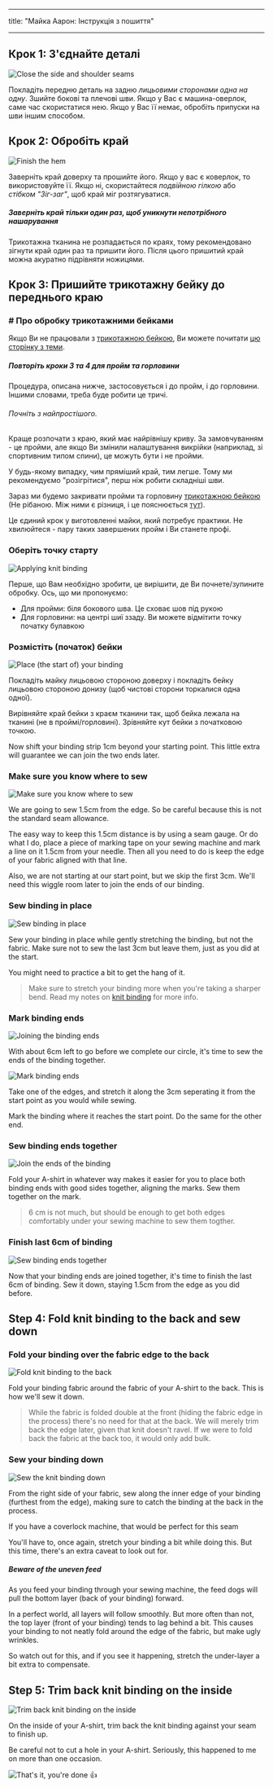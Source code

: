 - - -
title: "Майка Аарон: Інструкція з пошиття"
- - -

## Крок 1: З'єднайте деталі

![Close the side and shoulder seams](step01.png)

Покладіть передню деталь на задню _лицьовими сторонами одна на одну_. Зшийте бокові та плечові шви. Якщо у Вас є машина-оверлок, саме час скористатися нею. Якщо у Вас її немає, обробіть припуски на шви іншим способом.

## Крок 2: Обробіть край

![Finish the hem](step02.png)

Заверніть край доверху та прошийте його. Якщо у вас є коверлок, то використовуйте її. Якщо ні, скористайтеся _подвійною гілкою_ або _стібком "Зіг-заг"_, щоб край міг розтягуватися.

<Note>

##### Заверніть край тільки один раз, щоб уникнути непотрібного нашарування

Трикотажна тканина не розпадається по краях, тому рекомендовано зігнути край один раз та пришити його. Після цього пришитий край можна акуратно підрівняти ножицями.

</Note>

## Крок 3: Пришийте трикотажну бейку до переднього краю

<Note>

### # Про обробку трикотажними бейками

Якщо Ви не працювали з [трикотажною бейкою](/docs/sewing/knit-binding), Ви можете почитати [цю сторінку з теми](/docs/sewing/knit-binding).

##### Повторіть кроки 3 та 4 для пройм та горловини

Процедура, описана нижче, застосовується і до пройм, і до горловини. Іншими словами, треба буде робити це тричі.

###### Почніть з найпростішого.

Краще розпочати з краю, який має найрівнішу криву. За замовчуванням - це пройми, але якщо Ви змінили налаштування викрійки (наприклад, зі спортивним типом спини), це можуть бути і не пройми.

У будь-якому випадку, чим пряміший край, тим легше. Тому ми рекомендуємо "розігрітися", перш ніж робити складніші шви.

</Note>

Зараз ми будемо закривати пройми та горловину [трикотажною бейкою](/docs/sewing/knit-binding) (Не рібаною. Між ними є різниця, і це пояснюється [тут](/docs/sewing/knit-binding)).

<Note>

Це єдиний крок у виготовленні майки, який потребує практики. Не хвилюйтеся - пару таких завершених пройм і Ви станете профі.

</Note>

### Оберіть точку старту

![Applying knit binding](step03a.png)

Перше, що Вам необхідно зробити, це вирішити, де Ви почнете/зупините обробку. Ось, що ми пропонуємо:

- Для пройми: біля бокового шва. Це сховає шов під рукою
- Для горловини: на центрі шиї ззаду. Ви можете відмітити точку початку булавкою

### Розмістіть (початок) бейки

![Place (the start of) your binding](step03b.png)

Покладіть майку лицьовою стороною доверху і покладіть бейку лицьовою стороною донизу (щоб чистові сторони торкалися одна одної).

Вирівняйте край бейки з краєм тканини так, щоб бейка лежала на тканині (не в проймі/горловині). Зрівняйте кут бейки з початковою точкою.

Now shift your binding strip 1cm beyond your starting point. This little extra will guarantee we can join the two ends later.

### Make sure you know where to sew

![Make sure you know where to sew](step03c.png)

We are going to sew 1.5cm from the edge. So be careful because this is not the standard seam allowance.

<Tip>

The easy way to keep this 1.5cm distance is by using a seam gauge.
Or do what I do, place a piece of marking tape on your sewing machine and mark a line on it 1.5cm from your needle.
Then all you need to do is keep the edge of your fabric aligned with that line.

</Tip>

Also, we are not starting at our start point, but we skip the first 3cm. We'll need this wiggle room later to join the ends of our binding.

### Sew binding in place

![Sew binding in place](step03d.png)

Sew your binding in place while gently stretching the binding, but not the fabric. Make sure not to sew the last 3cm but leave them, just as you did at the start.

You might need to practice a bit to get the hang of it.

> Make sure to stretch your binding more when you're taking a sharper bend. Read my notes on [knit binding](/docs/sewing/knit-binding) for more info.

### Mark binding ends

![Joining the binding ends](step03e.png)

With about 6cm left to go before we complete our circle, it's time to sew the ends of the binding together.

![Mark binding ends](step03f.png)

Take one of the edges, and stretch it along the 3cm seperating it from the start point as you would while sewing.

Mark the binding where it reaches the start point. Do the same for the other end.

### Sew binding ends together

![Join the ends of the binding](step03g.png)

Fold your A-shirt in whatever way makes it easier for you to place both binding ends with good sides together, aligning the marks. Sew them together on the mark.

> 6 cm is not much, but should be enough to get both edges comfortably under your sewing machine to sew them togther.

### Finish last 6cm of binding

![Sew binding ends together](step03h.png)

Now that your binding ends are joined together, it's time to finish the last 6cm of binding. Sew it down, staying 1.5cm from the edge as you did before.

## Step 4: Fold knit binding to the back and sew down

### Fold your binding over the fabric edge to the back

![Fold knit binding to the back](step04a.png)

Fold your binding fabric around the fabric of your A-shirt to the back. This is how we'll sew it down.

> While the fabric is folded double at the front (hiding the fabric edge in the process) there's no need for that at the back. We will merely trim back the edge later, given that knit doesn't ravel. If we were to fold back the fabric at the back too, it would only add bulk.

### Sew your binding down

![Sew the knit binding down](step04b.png)

From the right side of your fabric, sew along the inner edge of your binding (furthest from the edge), making sure to catch the binding at the back in the process.

<Note>

If you have a coverlock machine, that would be perfect for this seam

</Note>

You'll have to, once again, stretch your binding a bit while doing this. But this time, there's an extra caveat to look out for.

<Note>

##### Beware of the uneven feed

As you feed your binding through your sewing machine, the feed dogs will pull the bottom layer (back of your binding) forward.

In a perfect world, all layers will follow smoothly.
But more often than not, the top layer (front of your binding) tends to lag behind a bit.
This causes your binding to not neatly fold around the edge of the fabric, but make ugly wrinkles.

So watch out for this, and if you see it happening, stretch the under-layer a bit extra to compensate.

</Note>

## Step 5: Trim back knit binding on the inside

![Trim back knit binding on the inside](step05.png)

On the inside of your A-shirt, trim back the knit binding against your seam to finish up.

<Note>

Be careful not to cut a hole in your A-shirt. Seriously, this happened to me on more than one occasion.

</Note>

![That's it, you're done 👍](finished.gif)
